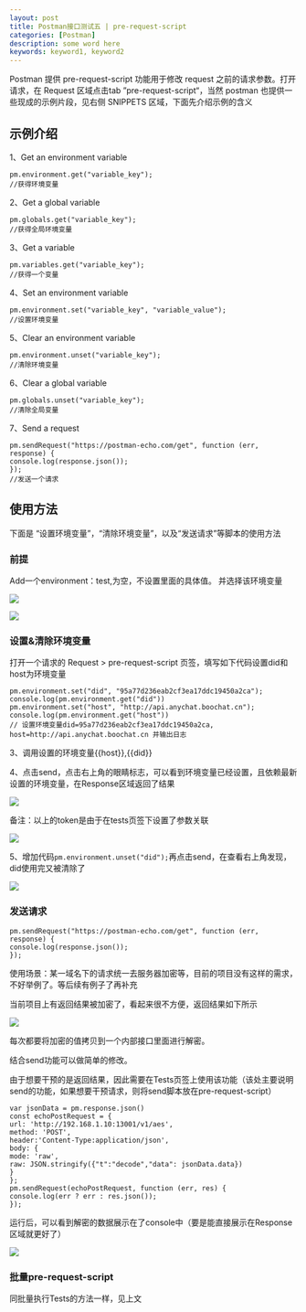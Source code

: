 ```yaml
---
layout: post
title: Postman接口测试五 | pre-request-script
categories: [Postman]
description: some word here
keywords: keyword1, keyword2
---
```


Postman 提供 pre-request-script 功能用于修改 request 之前的请求参数。打开请求，在 Request 区域点击tab ”pre-request-script“，当然 postman 也提供一些现成的示例片段，见右侧 SNIPPETS 区域，下面先介绍示例的含义

## 示例介绍

1、Get an environment variable

```
pm.environment.get("variable_key");
//获得环境变量
```

2、Get a global variable

```
pm.globals.get("variable_key");
//获得全局环境变量
```

3、Get a variable

```
pm.variables.get("variable_key");
//获得一个变量
```

4、Set an environment variable

```
pm.environment.set("variable_key", "variable_value");
//设置环境变量
```

5、Clear an environment variable

```
pm.environment.unset("variable_key");
//清除环境变量
```

6、Clear a global variable

```
pm.globals.unset("variable_key");
//清除全局变量
```

7、Send a request

```
pm.sendRequest("https://postman-echo.com/get", function (err, response) {
console.log(response.json());
});
//发送一个请求
```

## 使用方法

下面是 “设置环境变量”，“清除环境变量”，以及“发送请求”等脚本的使用方法

### 前提

Add一个environment：test,为空，不设置里面的具体值。 并选择该环境变量

  ![](/images/2020-11-11-1.png)

  ![](/images/2020-11-11-2.png)

### 设置&清除环境变量

打开一个请求的 Request > pre-request-script 页签，填写如下代码设置did和host为环境变量

```
pm.environment.set("did", "95a77d236eab2cf3ea17ddc19450a2ca");
console.log(pm.environment.get("did"))
pm.environment.set("host", "http://api.anychat.boochat.cn");
console.log(pm.environment.get("host"))
// 设置环境变量did=95a77d236eab2cf3ea17ddc19450a2ca, host=http://api.anychat.boochat.cn 并输出日志
```

3、调用设置的环境变量{{host}},{{did}}

4、点击send，点击右上角的眼睛标志，可以看到环境变量已经设置，且依赖最新设置的环境变量，在Response区域返回了结果

  ![](/images/2020-11-11-3.png)

  备注：以上的token是由于在tests页签下设置了参数关联

  ![](/images/2020-11-11-4.png)

5、增加代码```pm.environment.unset("did");```再点击send，在查看右上角发现，did使用完又被清除了

  ![](/images/2020-11-11-5.png)

### 发送请求

```
pm.sendRequest("https://postman-echo.com/get", function (err, response) {
console.log(response.json());
});
```

使用场景：某一域名下的请求统一去服务器加密等，目前的项目没有这样的需求，不好举例了。等后续有例子了再补充

当前项目上有返回结果被加密了，看起来很不方便，返回结果如下所示

  ![](/images/2020-11-11-6.png)

每次都要将加密的值拷贝到一个内部接口里面进行解密。

结合send功能可以做简单的修改。

由于想要干预的是返回结果，因此需要在Tests页签上使用该功能（该处主要说明send的功能，如果想要干预请求，则将send脚本放在pre-request-script）

```
var jsonData = pm.response.json()
const echoPostRequest = {
url: 'http://192.168.1.10:13001/v1/aes',
method: 'POST',
header:'Content-Type:application/json',
body: {
mode: 'raw',
raw: JSON.stringify({"t":"decode","data": jsonData.data})
}
};
pm.sendRequest(echoPostRequest, function (err, res) {
console.log(err ? err : res.json());
});
```
运行后，可以看到解密的数据展示在了console中（要是能直接展示在Response区域就更好了）

  ![](/images/2020-11-11-7.png)

### 批量pre-request-script

同批量执行Tests的方法一样，见上文


